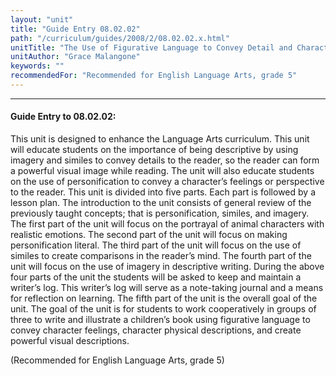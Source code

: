 ```yaml
---
layout: "unit"
title: "Guide Entry 08.02.02"
path: "/curriculum/guides/2008/2/08.02.02.x.html"
unitTitle: "The Use of Figurative Language to Convey Detail and Character Feelings in Texts"
unitAuthor: "Grace Malangone"
keywords: ""
recommendedFor: "Recommended for English Language Arts, grade 5"
---
```

<body>
<hr/>
 <h4>
  Guide Entry to 08.02.02:
 </h4>
 <p>
  This unit is designed to enhance the Language Arts curriculum. This unit will educate students on the importance of being descriptive by using imagery and similes to convey details to the reader, so the reader can form a powerful visual image while reading. The unit will also educate students on the use of personification to convey a character’s feelings or perspective to the reader. This unit is divided into five parts. Each part is followed by a lesson plan. The introduction to the unit consists of general review of the previously taught concepts; that is personification, similes, and imagery. The first part of the unit will focus on the portrayal of animal characters with realistic emotions. The second part of the unit will focus on making personification literal. The third part of the unit will focus on the use of similes to create comparisons in the reader’s mind. The fourth part of the unit will focus on the use of imagery in descriptive writing. During the above four parts of the unit the students will be asked to keep and maintain a writer’s log. This writer’s log will serve as a note-taking journal and a means for reflection on learning. The fifth part of the unit is the overall goal of the unit. The goal of the unit is for students to work cooperatively in groups of three to write and illustrate a children’s book using figurative language to convey character feelings, character physical descriptions, and create powerful visual descriptions.
 </p>
<p>
  (Recommended for English Language Arts, grade 5)
 </p>




</body>
